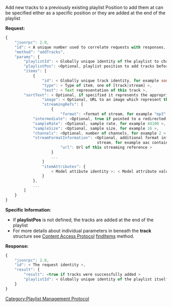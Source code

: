 Add new tracks to a previously existing playlist Position to add them at
can be specified either as a specific position or they are added at the
end of the playlist

**Request:**

``` javascript
{
    "jsonrpc": 2.0,
    "id": < A unique number used to correlate requests with responses, see JSON-RPC specification for more information >,
    "method": "addTracks",
    "params": {
        "playlistId": < Globally unique identity of the playlist to change >,
        "playlistPos": <Optional, playlist position to add tracks before >
        "items": [
            {
                "id": < Globally unique track identity, for example soundcloud:track:somenicetrack >,
                "type": < Type of item, one of [track|stream] >,
                "text": < Text representation of this track >,
        "sortText": < Optional, if specified it represents the appropriate sorting order >,
                "image": < Optional, URL to an image which represent this item >
                "streamingRefs": [
                    {
                        "format": <format of stream, for example "mp3" >,
            "intermediate": <Optional, true if pointed to a redirected stream >,
            "sampleRate": <Optional, sample rate, for example 44100 >,
            "sampleSize": <Optional, sample size, for example 16 >,
            "channels": <Optional, number of channels, for example 2 >,
            "streamFormatInformation": <Optional, additional format information about the
                                        stream, for example aac container type >
                        "url": Url of this streaming reference >
                    }
                    ...
                ]
                "itemAttributes": {
                    < Model attibute identity >: < Model attribute value >
                }
            },
            ...
        ]
    }
}
```

**Specific Information**:

  - If **playlistPos** is not defined, the tracks are added at the end
    of the playlist
  - For more details about individual parameters in beneath the
    **track** structure see [Content Access
    Protocol](../Content_Access_Protocol "wikilink")
    [findItems](../Content_Access_Protocol/findItems "wikilink")
    method.

**Response:**

``` javascript
{
    "jsonrpc": 2.0,
    "id": < The request identity >,
    "result": {
        "result": <true if tracks were successfully added >
        "playlistId": < Globally unique identity of the playlist itself >,
    }
}
```

[Category:Playlist Management
Protocol](Category:Playlist_Management_Protocol "wikilink")
